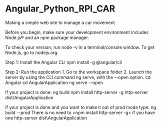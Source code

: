 # Angular_Python_RPI_CAR
Making a simple web site to manage a car movement

Before you begin, make sure your development environment includes Node.js® and an npm package manager.

To check your version, run node -v in a terminal/console window.
To get Node.js, go to nodejs.org.


Step 1: Install the Angular CLI
        npm install -g @angular/cli

Step 2: Run the application
    1. Go to the workspace folder
    2. Launch the server by using the CLI command ng serve, with the --open option.
        cd Angular
        cd AngularApplication
        ng serve --open


If your project is done:
    ng build
    npm install http-server -g
    http-server dist\AngularApplication

If your project is done and you want to make it out of prod mode type:
    ng build --prod
    There is no need to >npm install http-server -g< if you have one
    http-server dist\AngularApplication